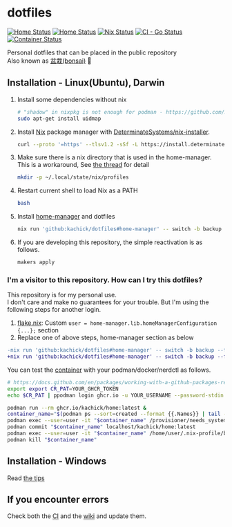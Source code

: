 # dotfiles

[![Home Status](https://github.com/kachick/dotfiles/actions/workflows/ci-home.yml/badge.svg?branch=main)](https://github.com/kachick/dotfiles/actions/workflows/ci-home.yml?query=branch%3Amain+)
[![Home Status](https://github.com/kachick/dotfiles/actions/workflows/windows.yml/badge.svg?branch=main)](https://github.com/kachick/dotfiles/actions/workflows/windows.yml?query=branch%3Amain+)
[![Nix Status](https://github.com/kachick/dotfiles/actions/workflows/ci-nix.yml/badge.svg?branch=main)](https://github.com/kachick/dotfiles/actions/workflows/ci-nix.yml?query=branch%3Amain+)
[![CI - Go Status](https://github.com/kachick/dotfiles/actions/workflows/ci-go.yml/badge.svg?branch=main)](https://github.com/kachick/dotfiles/actions/workflows/ci-go.yml?query=branch%3Amain+)
[![Container Status](https://github.com/kachick/dotfiles/actions/workflows/container.yml/badge.svg?branch=main)](https://github.com/kachick/dotfiles/actions/workflows/container.yml?query=branch%3Amain+)

Personal dotfiles that can be placed in the public repository\
Also known as [盆栽(bonsai)](https://en.wikipedia.org/wiki/Bonsai) 🌳

## Installation - Linux(Ubuntu), Darwin

1. Install some dependencies without nix
   ```bash
   # "shadow" in nixpkg is not enough for podman - https://github.com/NixOS/nixpkgs/issues/138423
   sudo apt-get install uidmap
   ```
1. Install [Nix](https://nixos.org/) package manager with [DeterminateSystems/nix-installer](https://github.com/DeterminateSystems/nix-installer).
   ```bash
   curl --proto '=https' --tlsv1.2 -sSf -L https://install.determinate.systems/nix | sh -s -- install
   ```
1. Make sure there is a nix directory that is used in the home-manager.\
   This is a workaround, See [the thread](https://www.reddit.com/r/Nix/comments/1443k3o/comment/jr9ht5g/?utm_source=reddit&utm_medium=web2x&context=3) for detail
   ```bash
   mkdir -p ~/.local/state/nix/profiles
   ```
1. Restart current shell to load Nix as a PATH
   ```bash
   bash
   ```
1. Install [home-manager](https://github.com/nix-community/home-manager) and dotfiles
   ```bash
   nix run 'github:kachick/dotfiles#home-manager' -- switch -b backup --flake 'github:kachick/dotfiles#kachick'
   ```
1. If you are developing this repository, the simple reactivation is as follows.
   ```bash
   makers apply
   ```

### I'm a visitor to this repository. How can I try this dotfiles?

This repository is for my personal use.\
I don't care and make no guarantees for your trouble. But I'm using the following steps for another login.

1. [flake.nix](flake.nix): Custom `user = home-manager.lib.homeManagerConfiguration {...};` section
1. Replace one of above steps, home-manager section as below

```diff
-nix run 'github:kachick/dotfiles#home-manager' -- switch -b backup --flake 'github:kachick/dotfiles#kachick'
+nix run 'github:kachick/dotfiles#home-manager' -- switch -b backup --flake 'github:kachick/dotfiles#user'
```

You can test the [container](containers/Containerfile) with your podman/docker/nerdctl as follows.

```bash
# https://docs.github.com/en/packages/working-with-a-github-packages-registry/working-with-the-container-registry
export export CR_PAT=YOUR_GHCR_TOKEN
echo $CR_PAT | ppodman login ghcr.io -u YOUR_USERNAME --password-stdin

podman run --rm ghcr.io/kachick/home:latest &
container_name="$(podman ps --sort=created --format {{.Names}} | tail -1)"
podman exec --user=user -it "$container_name" /provisioner/needs_systemd.bash
podman commit "$container_name" localhost/kachick/home:latest
podman exec --user=user -it "$container_name" /home/user/.nix-profile/bin/zsh
podman kill "$container_name"
```

## Installation - Windows

Read [the tips](config/windows/README.md)

## If you encounter errors

Check both the [CI](.github/workflows/ci-home.yml) and the [wiki](https://github.com/kachick/dotfiles/wiki) and update them.
